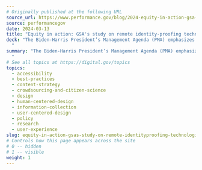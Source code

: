 ```yaml
---
# Originally published at the following URL
source_url: https://www.performance.gov/blog/2024-equity-in-action-gsa-study-remote-identity-proofing-technologies/
source: performancegov
date: 2024-03-13
title: "Equity in action: GSA's study on remote identity-proofing technologies"
deck: "The Biden-Harris President’s Management Agenda (PMA) emphasizes an effective, equitable and accountable government. As part of this effort, the General Services Administration (GSA) is conducting a study on the equity of remote identity proofing. The study aims to assess and improve the accessibility and equity of remote identity verification technologies such as facial matching systems. Learn more about the context, purpose, and progress of GSA’s Equity Study, and how it supports GSA’s goal of enhancing digital government services and prioritizing equitable design practices.
  "
summary: "The Biden-Harris President’s Management Agenda (PMA) emphasizes an effective, equitable and accountable government. As part of this effort, the General Services Administration (GSA) is conducting a study on the equity of remote identity proofing. The study aims to assess and improve the accessibility and equity of remote identity verification technologies such as facial matching systems. Learn more about the context, purpose, and progress of GSA’s Equity Study, and how it supports GSA’s goal of enhancing digital government services and prioritizing equitable design practices.
  "
# See all topics at https://digital.gov/topics
topics:
  - accessibility
  - best-practices
  - content-strategy
  - crowdsourcing-and-citizen-science
  - design
  - human-centered-design
  - information-collection
  - user-centered-design
  - policy
  - research
  - user-experience
slug: equity-in-action-gsas-study-on-remote-identityproofing-technologies
# Controls how this page appears across the site
# 0 -- hidden
# 1 -- visible
weight: 1
---
```

